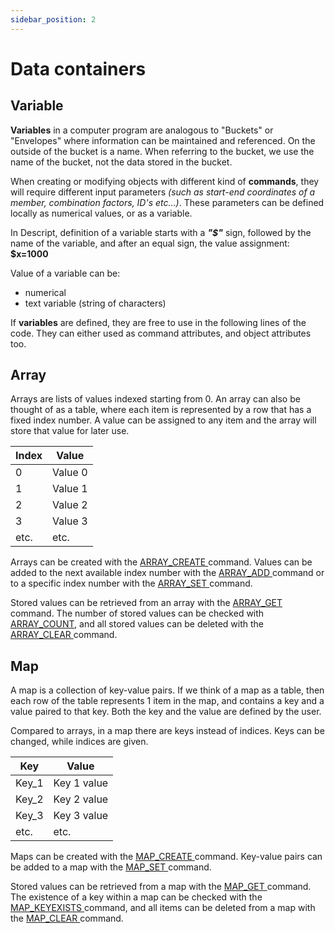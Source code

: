```yaml
---
sidebar_position: 2
---
```

# Data containers

## Variable

**Variables** in a computer program are analogous to "Buckets" or "Envelopes" where information can be maintained and referenced. On the outside of the bucket is a name. When referring to the bucket, we use the name of the bucket, not the data stored in the bucket.

When creating or modifying objects with different kind of **commands**, they will require different input parameters _(such as start-end coordinates of a member, combination factors, ID's etc…)_. These parameters can be defined locally as numerical values, or as a variable.

In Descript, definition of a variable starts with a **_"\$"_** sign, followed by the name of the variable, and after an equal sign, the value assignment:  
**\$x=1000**

Value of a variable can be:

- numerical
- text variable (string of characters)

If **variables** are defined, they are free to use in the following lines of the code. They can either used as command attributes, and object attributes too.

## Array

Arrays are lists of values indexed starting from 0. An array can also be thought of as a table, where each item is represented by a row that has a fixed index number. A value can be assigned to any item and the array will store that value for later use.

| **Index** | **Value** |
| --------- | --------- |
| 0         | Value 0   |
| 1         | Value 1   |
| 2         | Value 2   |
| 3         | Value 3   |
| etc.      | etc.      |


Arrays can be created with the [ARRAY_CREATE ](https://consteelsoftware.com/manual/descript-cspi/array_create/)command. Values can be added to the next available index number with the [ARRAY_ADD ](https://consteelsoftware.com/manual/descript-cspi/array_add/)command or to a specific index number with the [ARRAY_SET ](https://consteelsoftware.com/manual/descript-cspi/array_set/)command.

Stored values can be retrieved from an array with the [ARRAY_GET ](https://consteelsoftware.com/manual/descript-cspi/array_get/)command. The number of stored values can be checked with [ARRAY_COUNT](https://consteelsoftware.com/manual/descript-cspi/array_count/), and all stored values can be deleted with the [ARRAY_CLEAR ](https://consteelsoftware.com/manual/descript-cspi/array_clear/)command.

## Map

A map is a collection of key-value pairs. If we think of a map as a table, then each row of the table represents 1 item in the map, and contains a key and a value paired to that key. Both the key and the value are defined by the user.

Compared to arrays, in a map there are keys instead of indices. Keys can be changed, while indices are given.

| **Key** | **Value**   |
| ------- | ----------- |
| Key_1   | Key 1 value |
| Key_2   | Key 2 value |
| Key_3   | Key 3 value |
| etc.    | etc.        |

Maps can be created with the [MAP_CREATE ](https://consteelsoftware.com/manual/descript-cspi/map_create/)command. Key-value pairs can be added to a map with the [MAP_SET ](https://consteelsoftware.com/manual/descript-cspi/map_set/)command.

Stored values can be retrieved from a map with the [MAP_GET ](https://consteelsoftware.com/manual/descript-cspi/map_get/)command. The existence of a key within a map can be checked with the [MAP_KEYEXISTS ](https://consteelsoftware.com/manual/descript-cspi/map_keyexists/)command, and all items can be deleted from a map with the [MAP_CLEAR ](https://consteelsoftware.com/manual/descript-cspi/map_clear/)command.
